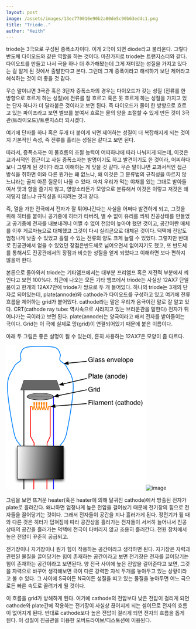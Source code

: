 ```yaml
---
layout: post
image: /assets/images/13ec770016e90b2a80de5c90b63eddc1.png
title: "Triode.."
author: "Keith"
---
```



triode는 3극으로 구성된 증폭소자이다. 이게 2극이 되면 diode라고 불리운다. 그렇다 반도체 다이오드와 같은 역할을 하는 것이다. 마찬가지로 triode는 트랜지스터와 같다. 다이오드를 만들고 나서 극을 하나 더 추가해봤는데 그게 재미있는 성질을 가지고 있다는 걸 알게 된 것에서 출발한다고 본다. 그런데 그게 증폭이라고 해석하기 보단 제어라고 해석하는 것이 더 좋을 것 같다.




무슨 말이냐면 3극관 혹은 3단자 증폭소자의 경우는 다이오드가 갖는 성질 (전류를 한 방향으로 흐르게 하는 성질)에 전류를 잘 흐르고 혹은 못 흐르게 하는 성질을 가지고 있는 단자 하나가 더 달라붙은 것이라고 보면 된다. 즉 다이오드가 물이 한 방향으로 흐르고 있는 파이프라고 보면 벨브를 붙여서 흐르는 물의 양을 조절할 수 있게 만든 것이 3극관(트라이오드)/트랜지스터 되시겠다.




여기에 단자를 하나 혹은 두개 더 붙이게 되면 제어하는 성질이 더 복잡해지게 되는 것이지 기본적인 속성, 즉 전류를 흘리는 성질은 같다고 보면 된다.




따라서, 증폭소자는 이 물흐름의 조절 능력이 어떠하냐에 따라 나눠지게 되는데, 이것은 교과서적인 접근이고 사실 증폭소자는 발명이기도 하고 발견이기도 한 것이라, 어찌하다보니 그렇게 된 것이다 라고 이해하는 게 맞을 것 같다. 무슨 말이냐면 교과서적인 접근방식을 취하면 이와 다른 뭔가는 왜 없느냐, 왜 이것은 그 분류법의 규칙성을 따르지 않느냐라는 골치 아픈 질문이 나올 수 있다. 마치 우리가 먹는 야채를 있는 그대로 받아들여서 맛과 향을 즐기지 않고, 영양소라든가 모양으로 분류해서 이것은 이렇고 저것은 왜 저렇지 않느냐 규칙성을 따지려는 것과 같다.




즉, 열을 가한 전극에서 전자가 잘 튀어나간다는 사실을 어쩌다 발견하게 되고, 그것을 위해 히터를 붙이니 공기중에 히터가 타버려, 별 수 없이 유리를 씌워 진공상태를 만들었고 공기중에 전자를 내보내려니 어쩔 수 없이 전압이 높아야 했던 것이고, 공간이란 매체를 이후 게르마늄으로 대체했고 그것이 다시 실리콘으로 대체된 것이다. 덕택에 전압도 엄청나게 낮출 수 있었고 흘릴 수 있는 전류의 양도 크게 늘릴 수 있었다. 그렇지만 반대로 진공관에서 얻을 수 있었던 장점은반도체로 넘어오면서 없어지기도 했고, 또 반도체를 통해서도 진공관에서의 장점과 비슷한 성질을 얻게 되었다고 이해하면 보다 편하지 않을까 한다.




본론으로 돌아와서 triode는 기타앰프에서는 대부분 프리앰프 혹은 저전력 부분에서 씌인다고 보면 100%다. 최근에 나오는 모든 기타 앰프에서 triode는 사실상 12AX7 단일 품이고 한개의 12AX7안에 triode가 쌍으로 두 개 들어있다. 하나의 triode는 3개의 단자로 되어있는데, plate(annode)와 cathode가 다이오드를 구성하고 있고 여기에 전류 흐름을 제어하는 grid가 붙어있다. cathode라는 말은 우리가 음극이란 말로 잘 알고 있다. CRT(cathode ray tube: 역사속으로 사라지고 있는 브라운관을 말한다) 전자가 튀어나가는 극이라고 보면 된다. plate(annode)는 양극이라고 해서 전자를 받아들이는 극이다. Grid는 이 극에 실제로 망(grid)이 연결되어있기 때문에 붙은 이름이다.




아래 두 그림은 좋은 설명이 될 수 있는데, 흔히 사용하는 12AX7은 모양이 좀 다르다. 









![image](/assets/images/13ec770016e90b2a80de5c90b63eddc1.png)![image](c44b96036d643e88074c7f9248b38ef9.PNG)












그림을 보면 뜨거운 heater(혹은 heater에 의해 달궈진 cathode)에서 방출된 전자가 plate로 흘러간다. 왜냐하면 엄청나게 높은 전압을 걸어놨기 때문에 전기장의 힘으로 전자들을 끌어당기는 것이다. 그래서 전자들이 공간을 지나 흘러가게 된다. 정전기가 튈 때와 다른 것은 히터가 덥혀짐에 따라 공간상을 흘러가는 전자들이 서서히 늘어나서 진공 상태의 공간을 흘러가는 덕택에 전극이 타버리지 않고 조용히 흘러간다. 전원 장치에서 높은 전압이 꾸준히 공급되고.




전기장이나 자기장이나 뭔가 힘이 작용하는 공간이라고 생각하면 된다. 자기장은 자력과 관련된 물질을 끌어당기는 힘이 존재하는 공간이라고 보면 전기장은 전자를 끌어당기는 힘이 존재하는 공간이라고 보면된다. 양 전극 사이에 높은 전압을 걸어준다고 보면, 그것을 자력으로 바꾸어 생각해보면 극이 다른 강력한 자석 두개를 놓아두고 있는 상황이라고 볼 수 있다. 그 사이에 S극이든 N극이든 성질을 띠고 있는 물질을 놓아두면 어느 극으로든 빠른 속도로 끌려가게 될 것이다.




이 흐름을 grid가 방해하게 된다. 여기에 cathode의 전압보다 낮은 전압이 걸리게 되면 cathode와 plate간에 작용하는 전기장이 사실상 끊어지게 되는 셈이므로 전자의 흐름이 없어지게 된다. 반대로 cathode보다 높은 전압이 걸리게 되면 전자의 흐름을 돕게 된다. 이 성질이 진공관을 이용한 오버드라이브/디스토션에 이용된다.






